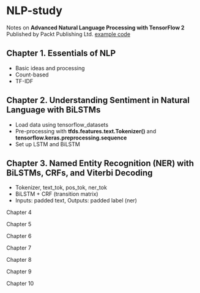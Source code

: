 # NLP-study

Notes on **Advanced Natural Language Processing with TensorFlow 2** Published by Packt Publishing Ltd. [example code](https://github.com/PacktPublishing/Advanced-NLP-with-TensorFlow-2)

## Chapter 1. Essentials of NLP

- Basic ideas and processing
- Count-based
- TF-IDF

## Chapter 2. Understanding Sentiment in Natural Language with BiLSTMs

- Load data using tensorflow_datasets
- Pre-processing with **tfds.features.text.Tokenizer()** and **tensorflow.keras.preprocessing.sequence**
- Set up LSTM and BiLSTM

## Chapter 3. Named Entity Recognition (NER) with BiLSTMs, CRFs, and Viterbi Decoding

- Tokenizer, text_tok, pos_tok, ner_tok
- BiLSTM + CRF (transition matrix)
- Inputs: padded text, Outputs: padded label (ner)


Chapter 4

Chapter 5

Chapter 6

Chapter 7

Chapter 8

Chapter 9

Chapter 10

